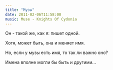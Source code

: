 ```yaml
---
title: "Музы"
date: 2011-02-06T11:58:00
music: Muse - Knights Of Cydonia
---
```


Он - такой же, как я: пишет одной.

Хотя, может быть, она и меняет имя.

Но, если у музы есть имя, то так ли важно оно?

Имена вполне могли бы быть и другими...
